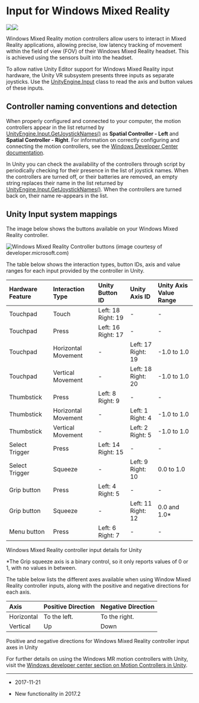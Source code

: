 # Input for Windows Mixed Reality

![](../uploads/Main/Windows_logo.png)![](../uploads/Main/Windows_MR_Controllers_image.png)

Windows Mixed Reality motion controllers allow users to interact in Mixed Reality applications, allowing precise, low latency tracking of movement within the field of view (FOV) of their Windows Mixed Reality headset. This is achieved using the sensors built into the headset.

To allow native Unity Editor support for Windows Mixed Reality input hardware, the Unity VR subsystem presents three inputs as separate joysticks. Use the [UnityEngine.Input](ScriptRef:Input.html) class to read the axis and button values of these inputs.

## __Controller naming conventions and detection__

When properly configured and connected to your computer, the motion controllers appear in the list returned by [UnityEngine.Input.GetJoystickNames()](ScriptRef:Input.GetJoystickNames.html) as __Spatial Controller - Left__ and __Spatial Controller - Right__. For information on correctly configuring and connecting the motion controllers, see the [Windows Developer Center documentation](https://developer.microsoft.com/en-us/windows/mixed-reality/motion_controllers).

In Unity you can check the availability of the controllers through script by periodically checking for their presence in the list of joystick names. When the controllers are turned off, or their batteries are removed, an empty string replaces their name in the list returned by [UnityEngine.Input.GetJoystickNames()](ScriptRef:Input.GetJoystickNames.html). When the controllers are turned back on, their name re-appears in the list.

## __Unity Input system mappings__

The image below shows the buttons available on your Windows Mixed Reality controller.

![Windows Mixed Reality Controller buttons (image courtesy of developer.microsoft.com)](../uploads/Main/Input_mapping.png)

The table below shows the interaction types, button IDs, axis and value ranges for each input provided by the controller in Unity.

| __Hardware Feature__| __Interaction Type__ | __Unity Button ID__ | __Unity Axis ID__ | __Unity Axis Value Range__ |
|:---|:---|:---|:---|:---| 
| Touchpad| Touch | Left: 18<br/>Right: 19 | - | - |
| Touchpad| Press | Left: 16<br/>Right: 17 | - | - |
| Touchpad| Horizontal Movement | - | Left: 17<br/>Right: 19 | -1.0 to 1.0 |
| Touchpad| Vertical Movement | - | Left: 18<br/>Right: 20 | -1.0 to 1.0 |
| Thumbstick| Press | Left: 8<br/>Right: 9 | - | - |
| Thumbstick| Horizontal Movement | - | Left: 1<br/>Right: 4 | -1.0 to 1.0 |
| Thumbstick| Vertical Movement | - | Left: 2<br/>Right: 5 | -1.0 to 1.0 |
| Select Trigger| Press | Left: 14<br/>Right: 15 | - | - |
| Select Trigger| Squeeze | - | Left: 9<br/>Right: 10 | 0.0 to 1.0 |
| Grip button| Press | Left: 4<br/>Right: 5 | - | - |
| Grip button| Squeeze | - | Left: 11<br/>Right: 12 | 0.0 and 1.0* |
| Menu button| Press | Left: 6<br/>Right: 7 | - | - |

Windows Mixed Reality controller input details for Unity

*The Grip squeeze axis is a binary control, so it only reports values of 0 or 1, with no values in between.

The table below lists the different axes available when using Window Mixed Reality controller inputs, along with the positive and negative directions for each axis.

| __Axis__| __Positive Direction__ | __Negative Direction__ |
|:---|:---|:---| 
| Horizontal| To the left. | To the right. |
| Vertical| Up | Down |



Positive and negative directions for Windows Mixed Reality controller input axes in Unity

For further details on using the Windows MR motion controllers with Unity, visit the [Windows developer center section on Motion Controllers in Unity](https://developer.microsoft.com/en-us/windows/mixed-reality/gestures_and_motion_controllers_in_unity).

---
* <span class="page-edit">2017-11-21 <!-- include IncludeTextNewPageYesEdit --></span>

* <span class="page-history">New functionality in 2017.2</span>

